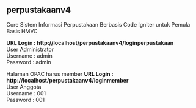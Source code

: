 ## perpustakaanv4
Core Sistem Informasi Perpustakaan Berbasis Code Igniter untuk Pemula Basis HMVC

<strong>URL Login : http://localhost/perpustakaanv4/loginperpustakaan</strong> <br>
User Administrator <br>
Username : admin <br>
Password : admin <br>

Halaman OPAC harus member
<strong>URL Login : http://localhost/perpustakaanv4/loginmember</strong> <br>
User Anggota <br>
Username : 001 <br>
Password : 001 <br>


